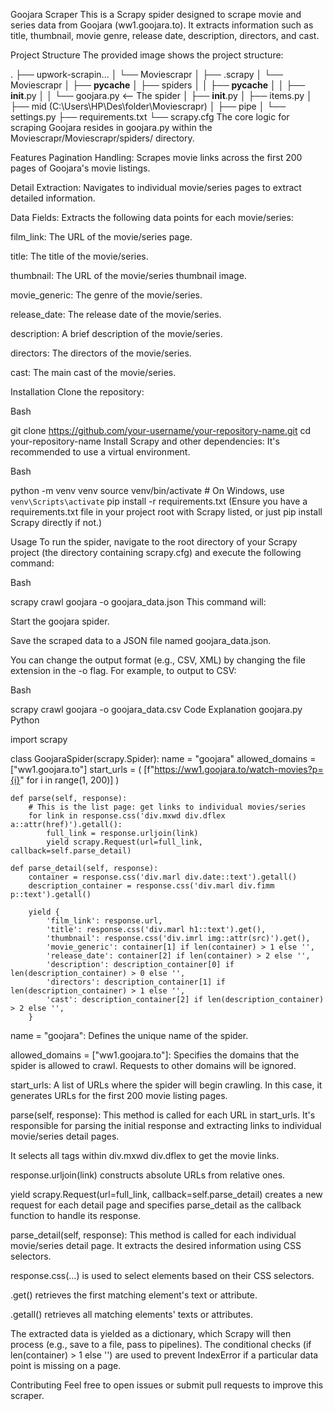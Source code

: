 
Goojara Scraper
This is a Scrapy spider designed to scrape movie and series data from Goojara (ww1.goojara.to). It extracts information such as title, thumbnail, movie genre, release date, description, directors, and cast.

Project Structure
The provided image shows the project structure:

.
├── upwork-scrapin...
│   └── Moviescrapr
│       ├── .scrapy
│       └── Moviescrapr
│           ├── __pycache__
│           ├── spiders
│           │   ├── __pycache__
│           │   ├── __init__.py
│           │   └── goojara.py  <-- The spider
│           ├── __init__.py
│           ├── items.py
│           ├── mid (C:\Users\HP\Des\folder\Moviescrapr)
│           ├── pipe
│           └── settings.py
├── requirements.txt
└── scrapy.cfg
The core logic for scraping Goojara resides in goojara.py within the Moviescrapr/Moviescrapr/spiders/ directory.

Features
Pagination Handling: Scrapes movie links across the first 200 pages of Goojara's movie listings.

Detail Extraction: Navigates to individual movie/series pages to extract detailed information.

Data Fields: Extracts the following data points for each movie/series:

film_link: The URL of the movie/series page.

title: The title of the movie/series.

thumbnail: The URL of the movie/series thumbnail image.

movie_generic: The genre of the movie/series.

release_date: The release date of the movie/series.

description: A brief description of the movie/series.

directors: The directors of the movie/series.

cast: The main cast of the movie/series.

Installation
Clone the repository:

Bash

git clone https://github.com/your-username/your-repository-name.git
cd your-repository-name
Install Scrapy and other dependencies:
It's recommended to use a virtual environment.

Bash

python -m venv venv
source venv/bin/activate  # On Windows, use `venv\Scripts\activate`
pip install -r requirements.txt
(Ensure you have a requirements.txt file in your project root with Scrapy listed, or just pip install Scrapy directly if not.)

Usage
To run the spider, navigate to the root directory of your Scrapy project (the directory containing scrapy.cfg) and execute the following command:

Bash

scrapy crawl goojara -o goojara_data.json
This command will:

Start the goojara spider.

Save the scraped data to a JSON file named goojara_data.json.

You can change the output format (e.g., CSV, XML) by changing the file extension in the -o flag. For example, to output to CSV:

Bash

scrapy crawl goojara -o goojara_data.csv
Code Explanation
goojara.py
Python

import scrapy

class GoojaraSpider(scrapy.Spider):
    name = "goojara"
    allowed_domains = ["ww1.goojara.to"]
    start_urls = (
        [f"https://ww1.goojara.to/watch-movies?p={i}" for i in range(1, 200)]
    )

    def parse(self, response):
        # This is the list page: get links to individual movies/series
        for link in response.css('div.mxwd div.dflex a::attr(href)').getall():
            full_link = response.urljoin(link)
            yield scrapy.Request(url=full_link, callback=self.parse_detail)

    def parse_detail(self, response):
        container = response.css('div.marl div.date::text').getall()
        description_container = response.css('div.marl div.fimm p::text').getall()

        yield {
            'film_link': response.url,
            'title': response.css('div.marl h1::text').get(),
            'thumbnail': response.css('div.imrl img::attr(src)').get(),
            'movie_generic': container[1] if len(container) > 1 else '',
            'release_date': container[2] if len(container) > 2 else '',
            'description': description_container[0] if len(description_container) > 0 else '',
            'directors': description_container[1] if len(description_container) > 1 else '',
            'cast': description_container[2] if len(description_container) > 2 else '',
        }

name = "goojara": Defines the unique name of the spider.

allowed_domains = ["ww1.goojara.to"]: Specifies the domains that the spider is allowed to crawl. Requests to other domains will be ignored.

start_urls: A list of URLs where the spider will begin crawling. In this case, it generates URLs for the first 200 movie listing pages.

parse(self, response): This method is called for each URL in start_urls. It's responsible for parsing the initial response and extracting links to individual movie/series detail pages.

It selects all <a> tags within div.mxwd div.dflex to get the movie links.

response.urljoin(link) constructs absolute URLs from relative ones.

yield scrapy.Request(url=full_link, callback=self.parse_detail) creates a new request for each detail page and specifies parse_detail as the callback function to handle its response.

parse_detail(self, response): This method is called for each individual movie/series detail page. It extracts the desired information using CSS selectors.

response.css(...) is used to select elements based on their CSS selectors.

.get() retrieves the first matching element's text or attribute.

.getall() retrieves all matching elements' texts or attributes.

The extracted data is yielded as a dictionary, which Scrapy will then process (e.g., save to a file, pass to pipelines). The conditional checks (if len(container) > 1 else '') are used to prevent IndexError if a particular data point is missing on a page.

Contributing
Feel free to open issues or submit pull requests to improve this scraper.

